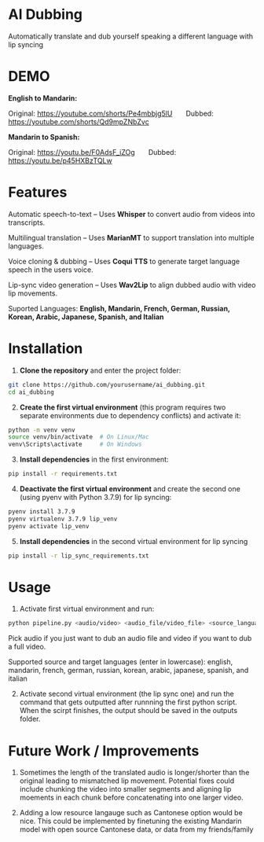 # AI Dubbing
Automatically translate and dub yourself speaking a different language with lip syncing

# DEMO
**English to Mandarin:**

Original: https://youtube.com/shorts/Pe4mbbjg5lU &nbsp; &nbsp; &nbsp; Dubbed: https://youtube.com/shorts/Qd9mpZNbZvc

**Mandarin to Spanish:**

Original: https://youtu.be/F0AdsF_iZOg &nbsp; &nbsp; &nbsp; Dubbed: https://youtu.be/p45HXBzTQLw

# Features
Automatic speech-to-text – Uses **Whisper** to convert audio from videos into transcripts.

Multilingual translation – Uses **MarianMT** to support translation into multiple languages.

Voice cloning & dubbing – Uses **Coqui TTS** to generate target language speech in the users voice.

Lip-sync video generation – Uses **Wav2Lip** to align dubbed audio with video lip movements.

Suported Languages: **English, Mandarin, French, German, Russian, Korean, Arabic, Japanese, Spanish, and Italian**

# Installation

1. **Clone the repository** and enter the project folder:

```bash
git clone https://github.com/yourusername/ai_dubbing.git
cd ai_dubbing
```

2. **Create the first virtual environment** (this program requires two separate environments due to dependency conflicts) and activate it:
```bash
python -m venv venv
source venv/bin/activate  # On Linux/Mac
venv\Scripts\activate     # On Windows
```

3. **Install dependencies** in the first environment:
```bash
pip install -r requirements.txt
```

4. **Deactivate the first virtual environment** and create the second one (using pyenv with Python 3.7.9) for lip syncing:
```bash
pyenv install 3.7.9
pyenv virtualenv 3.7.9 lip_venv
pyenv activate lip_venv
```

5. **Install dependencies** in the second virtual environment for lip syncing
```bash
pip install -r lip_sync_requirements.txt
```

# Usage
1. Activate first virtual environment and run:
 ```bash
python pipeline.py <audio/video> <audio_file/video_file> <source_language> <target_language>
```
 Pick audio if you just want to dub an audio file and video if you want to dub a full video.

 Supported source and target languages (enter in lowercase): english, mandarin, french, german, russian, korean, arabic, japanese, spanish, and italian

2. Activate second virtual environment (the lip sync one) and run the command that gets outputted after runnning the first python script. When the scirpt finishes, the output should be saved in the outputs folder.

# Future Work / Improvements

1. Sometimes the length of the translated audio is longer/shorter than the original leading to mismatched lip movement. Potential fixes could include chunking the video into smaller segments and aligning lip moements in each chunk before concatenating into one larger video.

2. Adding a low resource langauge such as Cantonese option would be nice. This could be implemented by finetuning the existing Mandarin model with open source Cantonese data, or data from my friends/family
